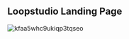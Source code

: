 ## Loopstudio Landing Page

![kfaa5whc9ukiqp3tqseo](https://github.com/BramMortier/Loopstudio-Landing-Page/assets/79015250/97b44718-e451-4f26-8c22-fa020b84d4c6)
